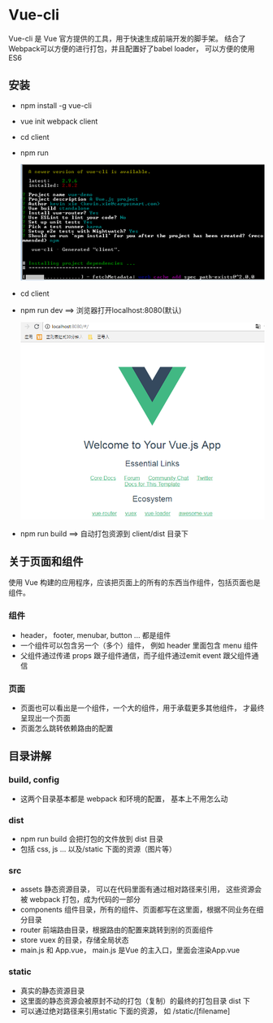# Vue-cli

Vue-cli 是 Vue 官方提供的工具，用于快速生成前端开发的脚手架。 结合了Webpack可以方便的进行打包，并且配置好了babel loader， 可以方便的使用ES6

## 安装

* npm install -g vue-cli

* vue init webpack client

* cd client

* npm run 

    ![vue_cli_init_project](./pictures/vue_cli_init_project.png)

* cd client 

* npm run dev  ==> 浏览器打开localhost:8080(默认)

    ![vue_init_demo](./pictures/vue_init_demo.png)

* npm run build  ==> 自动打包资源到 client/dist 目录下

## 关于页面和组件

使用 Vue 构建的应用程序，应该把页面上的所有的东西当作组件，包括页面也是组件。

### 组件

* header， footer, menubar, button ... 都是组件
* 一个组件可以包含另一个（多个）组件， 例如 header 里面包含 menu 组件
* 父组件通过传递 props 跟子组件通信，而子组件通过emit event 跟父组件通信

### 页面

* 页面也可以看出是一个组件，一个大的组件，用于承载更多其他组件， 才最终呈现出一个页面
* 页面怎么跳转依赖路由的配置

## 目录讲解

### build, config
* 这两个目录基本都是 webpack 和环境的配置， 基本上不用怎么动

### dist
* npm run build 会把打包的文件放到 dist 目录
* 包括 css, js ... 以及/static 下面的资源（图片等）

### src
* assets 静态资源目录， 可以在代码里面有通过相对路径来引用， 这些资源会被 webpack 打包，成为代码的一部分
* components 组件目录，所有的组件、页面都写在这里面，根据不同业务在细分目录
* router 前端路由目录，根据路由的配置来跳转到别的页面组件
* store vuex 的目录，存储全局状态
* main.js 和 App.vue， main.js 是Vue 的主入口，里面会渲染App.vue 

### static
* 真实的静态资源目录
* 这里面的静态资源会被原封不动的打包（复制）的最终的打包目录 dist 下
* 可以通过绝对路径来引用static 下面的资源， 如 /static/[filename]
